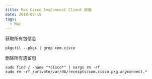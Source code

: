 ```yaml
---
title: Mac Cisco AnyConnect Client 卸载
date: 2018-02-15
tags: 
  - Mac
---
```


获取所有包信息

```
pkgutil --pkgs | grep com.cisco
```

<!--more-->

删除所有遗留包

```
sudo find / -name "*cisco*" | xargs rm -rf
sudo rm -rf /private/var/db/receipts/com.cisco.pkg.anyconnect.*
```
